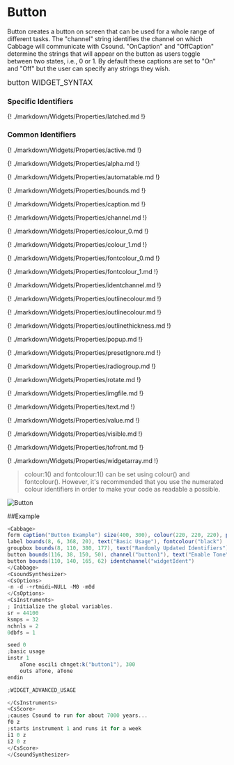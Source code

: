 # Button

Button creates a button on screen that can be used for a whole range of different tasks. The "channel" string identifies the channel on which Cabbage will communicate with Csound. "OnCaption" and "OffCaption" determine the strings that will appear on the button as users toggle between two states, i.e., 0 or 1. By default these captions are set to "On" and "Off" but the user can specify any strings they wish. 

<big></pre>
button WIDGET_SYNTAX
</pre></big>

### Specific Identifiers

{! ./markdown/Widgets/Properties/latched.md !} 

### Common Identifiers
{! ./markdown/Widgets/Properties/active.md !}

{! ./markdown/Widgets/Properties/alpha.md !}

{! ./markdown/Widgets/Properties/automatable.md !} 

{! ./markdown/Widgets/Properties/bounds.md !} 

{! ./markdown/Widgets/Properties/caption.md !} 

{! ./markdown/Widgets/Properties/channel.md !} 

{! ./markdown/Widgets/Properties/colour_0.md !} 

{! ./markdown/Widgets/Properties/colour_1.md !} 

{! ./markdown/Widgets/Properties/fontcolour_0.md !} 

{! ./markdown/Widgets/Properties/fontcolour_1.md !} 

{! ./markdown/Widgets/Properties/identchannel.md !} 

{! ./markdown/Widgets/Properties/outlinecolour.md !} 

{! ./markdown/Widgets/Properties/outlinecolour.md !} 

{! ./markdown/Widgets/Properties/outlinethickness.md !} 

{! ./markdown/Widgets/Properties/popup.md !} 

{! ./markdown/Widgets/Properties/presetIgnore.md !} 

{! ./markdown/Widgets/Properties/radiogroup.md !} 

{! ./markdown/Widgets/Properties/rotate.md !} 

{! ./markdown/Widgets/Properties/imgfile.md !} 

{! ./markdown/Widgets/Properties/text.md !}

{! ./markdown/Widgets/Properties/value.md !} 

{! ./markdown/Widgets/Properties/visible.md !} 

{! ./markdown/Widgets/Properties/tofront.md !} 

{! ./markdown/Widgets/Properties/widgetarray.md !} 

<!--(End of identifiers)/-->

>colour:1() and fontcolour:1() can be set using colour() and fontcolour(). However, it's recommended that you use the numerated colour identifiers in order to make your code as readable a possible. 

![Button](../images/button.gif)

##Example
<!--(Widget Example)/-->
```csharp
<Cabbage>
form caption("Button Example") size(400, 300), colour(220, 220, 220), pluginID("def1")
label bounds(8, 6, 368, 20), text("Basic Usage"), fontcolour("black")
groupbox bounds(8, 110, 380, 177), text("Randomly Updated Identifiers")
button bounds(116, 38, 150, 50), channel("button1"), text("Enable Tone", "Disable Tone"),
button bounds(110, 140, 165, 62) identchannel("widgetIdent")
</Cabbage>
<CsoundSynthesizer>
<CsOptions>
-n -d -+rtmidi=NULL -M0 -m0d 
</CsOptions>
<CsInstruments>
; Initialize the global variables. 
sr = 44100
ksmps = 32
nchnls = 2
0dbfs = 1

seed 0 
;basic usage
instr 1
    aTone oscili chnget:k("button1"), 300
    outs aTone, aTone    
endin

;WIDGET_ADVANCED_USAGE

</CsInstruments>
<CsScore>
;causes Csound to run for about 7000 years...
f0 z
;starts instrument 1 and runs it for a week
i1 0 z
i2 0 z
</CsScore>
</CsoundSynthesizer>
```
<!--(End Widget Example)/-->
